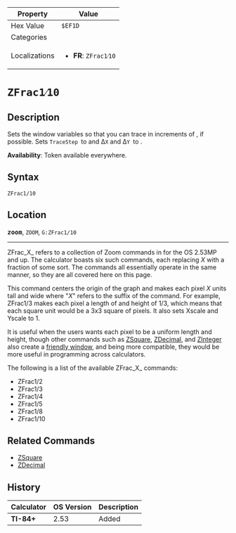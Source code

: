 | Property      | Value |
|---------------|-------|
| Hex Value     | `$EF1D`|
| Categories    | <ul></ul> |
| Localizations | <ul><li><b>FR</b>: `ZFrac1⁄10`</li></ul> |

# `ZFrac1⁄10`

## Description
Sets the window variables so that you can trace in increments of , if possible. Sets `TraceStep `to  and Δ`X` and Δ`Y `to .


<b>Availability</b>: Token available everywhere.

## Syntax
`ZFrac1/10`

## Location
<tt><kbd><b>zoom</b></kbd></tt>, `ZOOM`, `G:ZFrac1/10`
<hr>

ZFrac_X_ refers to a collection of Zoom commands in for the OS 2.53MP and up. The calculator boasts six such commands, each replacing _X_ with a fraction of some sort. The commands all essentially operate in the same manner, so they are all covered here on this page.

This command centers the origin of the graph and makes each pixel _X_ units tall and wide where "_X_" refers to the suffix of the command. For example, ZFrac1/3 makes each pixel a length of and height of 1/3, which means that each square unit would be a 3x3 square of pixels. It also sets Xscale and Yscale to 1.

It is useful when the users wants each pixel to be a uniform length and height, though other commands such as [ZSquare](ZSquare.md), [ZDecimal](ZDecimal.md), and [ZInteger](ZInteger.md) also create a [friendly window](friendly-window), and being more compatible, they would be more useful in programming across calculators.

The following is a list of the available ZFrac_X_ commands:

*   ZFrac1/2
*   ZFrac1/3
*   ZFrac1/4
*   ZFrac1/5
*   ZFrac1/8
*   ZFrac1/10

## Related Commands

*   [ZSquare](ZSquare.md)
*   [ZDecimal](ZDecimal.md)

## History
| Calculator | OS Version | Description |
|------------|------------|-------------|
| <b>TI-84+</b> | 2.53 | Added |


